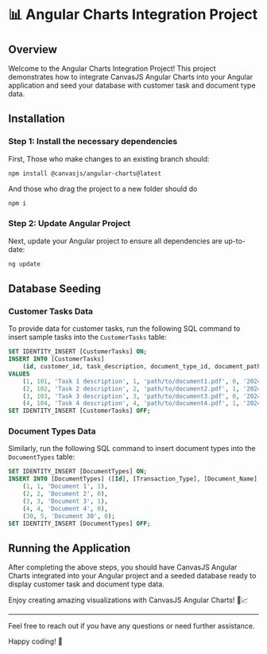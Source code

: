 # 📊 Angular Charts Integration Project

## Overview
Welcome to the Angular Charts Integration Project! This project demonstrates how to integrate CanvasJS Angular Charts into your Angular application and seed your database with customer task and document type data.

## Installation

### Step 1: Install the necessary dependencies
First, 
Those who make changes to an existing branch should:
```bash
npm install @canvasjs/angular-charts@latest
```
And those who drag the project to a new folder should do 
```bash
npm i
```
### Step 2: Update Angular Project
Next, update your Angular project to ensure all dependencies are up-to-date:

```bash
ng update
```

## Database Seeding

### Customer Tasks Data
To provide data for customer tasks, run the following SQL command to insert sample tasks into the `CustomerTasks` table:

```sql
SET IDENTITY_INSERT [CustomerTasks] ON;
INSERT INTO [CustomerTasks]
    (id, customer_id, task_description, document_type_id, document_path, status, due_date, created_at, updated_at, CustomerId, DocumentTypes)
VALUES
    (1, 101, 'Task 1 description', 1, 'path/to/document1.pdf', 0, '2024-07-01', '2024-06-01', '2024-06-02', 1, 1),
    (2, 102, 'Task 2 description', 2, 'path/to/document2.pdf', 1, '2024-07-02', '2024-06-02', '2024-06-03', 2, 2),
    (3, 103, 'Task 3 description', 3, 'path/to/document3.pdf', 0, '2024-07-03', '2024-06-03', '2024-06-04', 3, 3),
    (4, 104, 'Task 4 description', 4, 'path/to/document4.pdf', 1, '2024-07-04', '2024-06-04', '2024-06-05', 4, 4);
SET IDENTITY_INSERT [CustomerTasks] OFF;
```

### Document Types Data
Similarly, run the following SQL command to insert document types into the `DocumentTypes` table:

```sql
SET IDENTITY_INSERT [DocumentTypes] ON;
INSERT INTO [DocumentTypes] ([Id], [Transaction_Type], [Document_Name], [Required]) VALUES
    (1, 1, 'Document 1', 1),
    (2, 2, 'Document 2', 0),
    (3, 3, 'Document 3', 1),
    (4, 4, 'Document 4', 0),
    (30, 5, 'Document 30', 0);
SET IDENTITY_INSERT [DocumentTypes] OFF;
```

## Running the Application
After completing the above steps, you should have CanvasJS Angular Charts integrated into your Angular project and a seeded database ready to display customer task and document type data.

Enjoy creating amazing visualizations with CanvasJS Angular Charts! 🎨📈

---

Feel free to reach out if you have any questions or need further assistance.

Happy coding! 🚀

